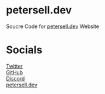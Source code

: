 # petersell.dev
Soucre Code for [petersell.dev](https://petersell.dev) Website

# Socials
[Twitter](https://twitter.com/420johann)  
[GitHub](https://github.com/JohannLULW/)  
[Discord](https://discord.gg/zhdbzgTD)  
[petersell.dev](https://petersell.dev)  
